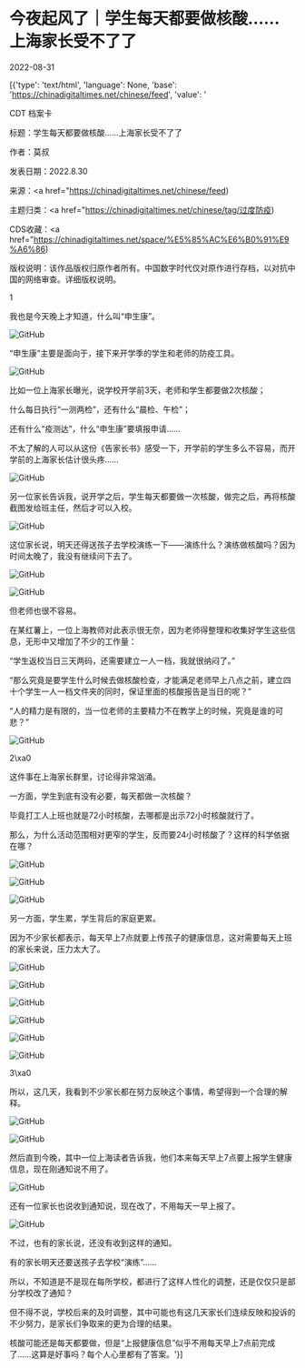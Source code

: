 # 今夜起风了｜学生每天都要做核酸……上海家长受不了了

2022-08-31

[{'type': 'text/html', 'language': None, 'base': 'https://chinadigitaltimes.net/chinese/feed', 'value': '

CDT 档案卡

标题：学生每天都要做核酸……上海家长受不了了

作者：莫叔

发表日期：2022.8.30

来源：<a href="https://chinadigitaltimes.net/chinese/feed)

主题归类：<a href="https://chinadigitaltimes.net/chinese/tag/过度防疫)

CDS收藏：<a href="https://chinadigitaltimes.net/space/%E5%85%AC%E6%B0%91%E9%A6%86)

版权说明：该作品版权归原作者所有。中国数字时代仅对原作进行存档，以对抗中国的网络审查。详细版权说明。





1

我也是今天晚上才知道，什么叫“申生康”。

![GitHub](https://chinadigitaltimes.net/chinese/files/2022/08/post-686351-630ea9ca23f80.png)

“申生康”主要是面向于，接下来开学季的学生和老师的防疫工具。

![GitHub](https://chinadigitaltimes.net/chinese/files/2022/08/post-686351-630ea9cca1a6d.png)

比如一位上海家长曝光，说学校开学前3天，老师和学生都要做2次核酸；

什么每日执行“一测两检”，还有什么“晨检、午检”；

还有什么“疫测达”，什么“申生康”要填报申请……

不太了解的人可以从这份《告家长书》感受一下，开学前的学生多么不容易，而开学前的上海家长估计很头疼……

![GitHub](https://chinadigitaltimes.net/chinese/files/2022/08/post-686351-630ea9cf3ada7.)

另一位家长告诉我，说开学之后，学生每天都要做一次核酸，做完之后，再将核酸截图发给班主任，然后才可以入校。

![GitHub](https://chinadigitaltimes.net/chinese/files/2022/08/post-686351-630ea9d1ee0c3.png)

这位家长说，明天还得送孩子去学校演练一下——演练什么？演练做核酸吗？因为时间太晚了，我没有继续问下去了。

![GitHub](https://chinadigitaltimes.net/chinese/files/2022/08/post-686351-630ea9d49e870.png)

![GitHub](https://chinadigitaltimes.net/chinese/files/2022/08/post-686351-630ea9d6775fc.png)

但老师也很不容易。

在某红薯上，一位上海教师对此表示很无奈，因为老师得整理和收集好学生这些信息，无形中又增加了不少的工作量：

“学生返校当日三天两码，还需要建立一人一档，我就很纳闷了。”

“那么究竟是要学生什么时候去做核酸检查，才能满足老师早上八点之前，建立四十个学生一人一档文件夹的同时，保证里面的核酸报告是当日的呢？”

“人的精力是有限的，当一位老师的主要精力不在教学上的时候，究竟是谁的可悲？”

![GitHub](https://chinadigitaltimes.net/chinese/files/2022/08/post-686351-630eaa080936b.)

2\xa0

这件事在上海家长群里，讨论得非常汹涌。

一方面，学生到底有没有必要，每天都做一次核酸？

毕竟打工人上班也就是72小时核酸，去哪都是出示72小时核酸就行了。

那么，为什么活动范围相对更窄的学生，反而要24小时核酸了？这样的科学依据在哪？

![GitHub](https://chinadigitaltimes.net/chinese/files/2022/08/post-686351-630eaa094f03c.)

![GitHub](https://chinadigitaltimes.net/chinese/files/2022/08/post-686351-630eaa0af0dc5.)

![GitHub](https://chinadigitaltimes.net/chinese/files/2022/08/post-686351-630eaa0ce1604.)

另一方面，学生累，学生背后的家庭更累。

因为不少家长都表示，每天早上7点就要上传孩子的健康信息，这对需要每天上班的家长来说，压力太大了。

![GitHub](https://chinadigitaltimes.net/chinese/files/2022/08/post-686351-630eaa0e33d3f.)

![GitHub](https://chinadigitaltimes.net/chinese/files/2022/08/post-686351-630eaa0fd0c04.)

![GitHub](https://chinadigitaltimes.net/chinese/files/2022/08/post-686351-630eaa112b2e9.)

![GitHub](https://chinadigitaltimes.net/chinese/files/2022/08/post-686351-630eaa12bf93a.)

![GitHub](https://chinadigitaltimes.net/chinese/files/2022/08/post-686351-630eaa14d7659.)

![GitHub](https://chinadigitaltimes.net/chinese/files/2022/08/post-686351-630eaa1628f87.)

3\xa0

所以，这几天，我看到不少家长都在努力反映这个事情，希望得到一个合理的解释。

![GitHub](https://mmbiz.qpic.cn/mmbiz_jpg/NX2iajh3H0G9jJYGqbGibDUM3qpH90rzcHz9mzNnnSXxl05KHOR90X6eC0tkIVZiaswv80PffHciabqhumbp6MNpdA/640)

![GitHub](https://mmbiz.qpic.cn/mmbiz_jpg/NX2iajh3H0G9jJYGqbGibDUM3qpH90rzcHhMVHPlCoZLzRCwwc30fAN3WvQJR1E0yYflreXYd8X3df3mX2CoSdNw/640)

然后直到今晚，其中一位上海读者告诉我，他们本来每天早上7点要上报学生健康信息，现在刚通知说不用了。

![GitHub](https://mmbiz.qpic.cn/mmbiz_png/NX2iajh3H0G9jJYGqbGibDUM3qpH90rzcHibic7HmSArvSgzICXXwm0Sg8jg9eDagTtyKdBFxS9Lx2zPPCVyLNK11w/640)

还有一位家长也说收到通知说，现在改了，不用每天一早上报了。

![GitHub](https://mmbiz.qpic.cn/mmbiz_jpg/NX2iajh3H0G9jJYGqbGibDUM3qpH90rzcHsmyGSNXiaEIMzBf4tdDBSYME5b2PCxUzXf1ibVKdZPcvyqkze20WP1cw/640)

不过，也有的家长说，还没有收到这样的通知。

有的家长明天还要送孩子去学校“演练”……

所以，不知道是不是现在每所学校，都进行了这样人性化的调整，还是仅仅只是部分学校改了通知？

但不得不说，学校后来的及时调整，其中可能也有这几天家长们连续反映和投诉的不少努力，是家长们争取来的更为合理的结果。

核酸可能还是每天都要做，但是“上报健康信息”似乎不用每天早上7点前完成了……这算是好事吗？每个人心里都有了答案。'}]